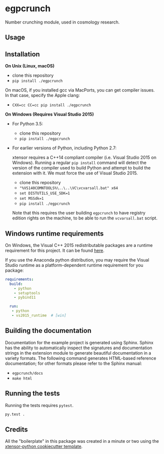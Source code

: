 # egpcrunch

Number crunching module, used in cosmology research.


## Usage


## Installation

**On Unix (Linux, macOS)**

 - clone this repository
 - `pip install ./egpcrunch`

On macOS, if you installed gcc via MacPorts, you can get compiler issues. In that case, specify the Apple clang:

 - `CXX=cc CC=cc pip install ./egpcrunch`

**On Windows (Requires Visual Studio 2015)**

 - For Python 3.5:
     - clone this repository
     - `pip install ./egpcrunch`
 - For earlier versions of Python, including Python 2.7:

   xtensor requires a C++14 compliant compiler (i.e. Visual Studio 2015 on
   Windows). Running a regular `pip install` command will detect the version
   of the compiler used to build Python and attempt to build the extension
   with it. We must force the use of Visual Studio 2015.

     - clone this repository
     - `"%VS140COMNTOOLS%\..\..\VC\vcvarsall.bat" x64`
     - `set DISTUTILS_USE_SDK=1`
     - `set MSSdk=1`
     - `pip install ./egpcrunch`

   Note that this requires the user building `egpcrunch` to have registry edition
   rights on the machine, to be able to run the `vcvarsall.bat` script.


## Windows runtime requirements

On Windows, the Visual C++ 2015 redistributable packages are a runtime
requirement for this project. It can be found [here](https://www.microsoft.com/en-us/download/details.aspx?id=48145).

If you use the Anaconda python distribution, you may require the Visual Studio
runtime as a platform-dependent runtime requirement for you package:

```yaml
requirements:
  build:
    - python
    - setuptools
    - pybind11

  run:
   - python
   - vs2015_runtime  # [win]
```


## Building the documentation

Documentation for the example project is generated using Sphinx. Sphinx has the
ability to automatically inspect the signatures and documentation strings in
the extension module to generate beautiful documentation in a variety formats.
The following command generates HTML-based reference documentation; for other
formats please refer to the Sphinx manual:

 - `egpcrunch/docs`
 - `make html`


## Running the tests

Running the tests requires `pytest`.

```bash
py.test .
```


## Credits

All the "boilerplate" in this package was created in a minute or two using the [xtensor-python cookiecutter template](https://github.com/QuantStack/xtensor-python-cookiecutter).